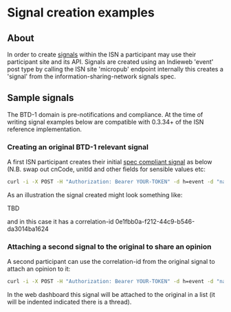 # Signal creation examples

## About
In order to create [signals](https://github.com/information-sharing-networks/signals) within the ISN a participant may use their participant site and its API.
Signals are created using an Indieweb 'event' post type by calling the ISN site 'micropub' endpoint internally this creates a 'signal' from the information-sharing-network signals spec.

## Sample signals
The BTD-1 domain is pre-notifications and compliance.
At the time of writing signal examples below are compatible with 0.3.34+ of the ISN reference implementation.

### Creating an original BTD-1 relevant signal
A first ISN participant creates their initial [spec compliant signal](https://github.com/information-sharing-networks/signals) as below (N.B. swap out cnCode, unitId and other fields for sensible values etc:

```bash
curl -i -X POST -H "Authorization: Bearer YOUR-TOKEN" -d h=event -d "name=brazil nuts" -d "summary=moving to PortA" -d category=domain -d category=isn@sample-isn.my-example.xyz -d "description=cnCode=cnNuts^countryOfOrigin=GB^unitId=134149^unitType=container^mode=RORO" https://your-site.my-example.xyz/micropub
```

As an illustration the signal created might look something like:

TBD

and in this case it has a correlation-id 0e1fbb0a-f212-44c9-b546-da3014ba1624

### Attaching a second signal to the original to share an opinion

A second participant can use the correlation-id from the original signal to attach an opinion to it:

```bash
curl -i -X POST -H "Authorization: Bearer YOUR-TOKEN" -d h=event -d "name=nuts and bolts" -d "summary=reclassified as nuts and bolts" -d category=domain -d category=isn@sample-isn.my-example.xyz -d "description=correlation-id=0e1fbb0a-f212-44c9-b546-da3014ba1624^cnCode=cnNutsBolts^countryOfOrigin=GB^unitId=134149^unitType=container^mode=RORO" https://your-site.my-example.xyz/micropub
```
In the web dashboard this signal will be attached to the original in a list (it will be indented indicated there is a thread).
